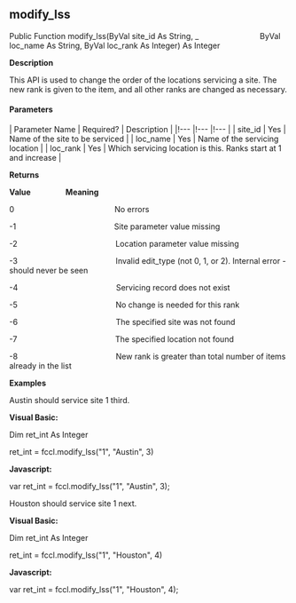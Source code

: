 modify_lss
----------

Public Function modify_lss(ByVal site_id As String, _
                           ByVal loc_name As String, ByVal loc_rank As Integer) As Integer

**Description**

This API is used to change the order of the locations servicing a site. The new rank is given to the item, and all other ranks are changed as necessary.

#### Parameters

| Parameter Name | Required? | Description |
|!--- |!--- |!--- |
| site_id | Yes | Name of the site to be serviced |
| loc_name | Yes | Name of the servicing location |
| loc_rank | Yes | Which servicing location is this. Ranks start at 1 and increase |

**Returns**

**Value**                **Meaning**

0                                              No errors

-1                                             Site parameter value missing

-2                                             Location parameter value missing

-3                                             Invalid edit_type (not 0, 1, or 2). Internal error - should never be seen

-4                                             Servicing record does not exist

-5                                             No change is needed for this rank

-6                                             The specified site was not found

-7                                             The specified location not found

-8                                             New rank is greater than total number of items already in the list

**Examples**

 Austin should service site 1 third.

**Visual Basic:**

Dim ret_int As Integer

ret_int = fccl.modify_lss("1", "Austin", 3)

**Javascript:**

var ret_int = fccl.modify_lss("1", "Austin", 3);

 Houston should service site 1 next.

**Visual Basic:**

Dim ret_int As Integer

ret_int = fccl.modify_lss("1", "Houston", 4)

**Javascript:**

var ret_int = fccl.modify_lss("1", "Houston", 4);